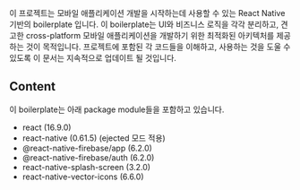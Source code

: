 이 프로젝트는 모바일 애플리케이션 개발을 시작하는데 사용할 수 있는 React Native 기반의 boilerplate 입니다. 이 boilerplate는 UI와 비즈니스 로직을 각각 분리하고, 견고한 cross-platform 모바일 애플리케이션을 개발하기 위한 최적화된 아키텍처를 제공하는 것이 목적입니다. 프로젝트에 포함된 각 코드들을 이해하고, 사용하는 것을 도울 수 있도록 이 문서는 지속적으로 업데이트 될 것입니다.

## Content
이 boilerplate는 아래 package module들을 포함하고 있습니다.
- react (16.9.0)
- react-native (0.61.5) (ejected 모드 적용)
- @react-native-firebase/app (6.2.0)
- @react-native-firebase/auth (6.2.0)
- react-native-splash-screen (3.2.0)
- react-native-vector-icons (6.6.0)
